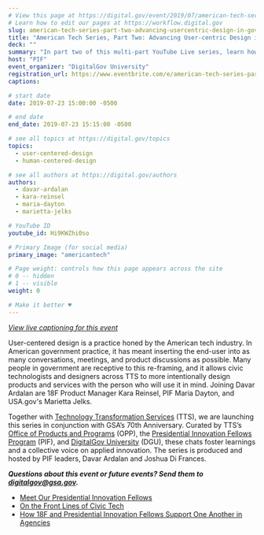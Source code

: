 ```yaml
---
# View this page at https://digital.gov/event/2019/07/american-tech-series-part-two-advancing
# Learn how to edit our pages at https://workflow.digital.gov
slug: american-tech-series-part-two-advancing-usercentric-design-in-government
title: "American Tech Series, Part Two: Advancing User-centric Design in Government"
deck: ""
summary: "In part two of this multi-part YouTube Live series, learn how User-centered design is a practice honed by the American tech industry"
host: "PIF"
event_organizer: "DigitalGov University"
registration_url: https://www.eventbrite.com/e/american-tech-series-part-two-advancing-user-centric-design-in-government-registration-63483436668
captions: 

# start date
date: 2019-07-23 15:00:00 -0500

# end date
end_date: 2019-07-23 15:15:00 -0500

# see all topics at https://digital.gov/topics
topics: 
  - user-centered-design
  - human-centered-design

# see all authors at https://digital.gov/authors
authors: 
  - davar-ardalan
  - kara-reinsel
  - maria-dayton
  - marietta-jelks

# YouTube ID
youtube_id: Hi9KWZhi0so

# Primary Image (for social media)
primary_image: "americantech"

# Page weight: controls how this page appears across the site
# 0 -- hidden
# 1 -- visible
weight: 0

# Make it better ♥
---
```


[*View live captioning for this event*](https://www.captionedtext.com/client/event.aspx?EventID=4076484&CustomerID=321)


User-centered design is a practice honed by the American tech industry. In American government practice, it has meant inserting the end-user into as many conversations, meetings, and product discussions as possible. Many people in government are receptive to this re-framing, and it allows civic technologists and designers across TTS to more intentionally design products and services with the person who will use it in mind. Joining Davar Ardalan are 18F Product Manager Kara Reinsel, PIF Maria Dayton, and USA.gov's Marietta Jelks.

Together with [Technology Transformation Services](https://www.gsa.gov/about-us/organization/federal-acquisition-service/technology-transformation-services) (TTS), we are launching this series in conjunction with GSA’s 70th Anniversary. Curated by TTS’s [Office of Products and Programs](https://www.gsa.gov/about-us/organization/federal-acquisition-service/technology-transformation-services/office-of-products-and-programs) (OPP), the [Presidential Innovation Fellows Program](https://www.gsa.gov/about-us/organization/federal-acquisition-service/technology-transformation-services/office-of-presidential-innovation-fellows) (PIF), and [DigitalGov University](https://digital.gov/digitalgov-university/) (DGU), these chats foster learnings and a collective voice on applied innovation. The series is produced and hosted by PIF leaders, Davar Ardalan and Joshua Di Frances. 

_**Questions about this event or future events? Send them to [digitalgov@gsa.gov](mailto:digitalgov@gsa.gov).**_

- [Meet Our Presidential Innovation Fellows](https://www.presidentialinnovationfellows.gov/)
- [On the Front Lines of Civic Tech](https://digital.gov/2018/12/19/looking-back-at-pifs-in-2018/)
- [How 18F and Presidential Innovation Fellows Support One Another in Agencies](https://digital.gov/2019/05/07/two-complementary-teams-with-same-goal/)

